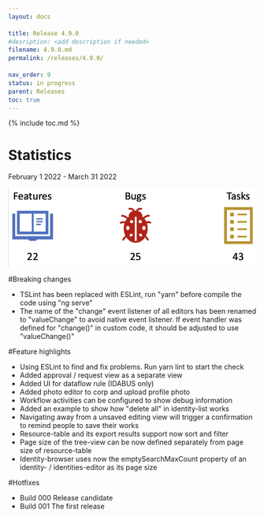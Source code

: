 ```yaml
---
layout: docs

title: Release 4.9.0
#desription: <add description if needed>
filename: 4.9.0.md
permalink: /releases/4.9.0/

nav_order: 9
status: in progress
parent: Releases
toc: true
---
```


{% include toc.md %}


# Statistics

February 1 2022 - March 31 2022

![statistics_4.9.0.png](/img/statistics_4.9.0-c7dd6886-87f7-48d4-a821-0f770593c493.png)

#Breaking changes

- TSLint has been replaced with ESLint, run "yarn" before compile the code using "ng serve"
- The name of the "change" event listener of all editors has been renamed to "valueChange" to avoid native event listener. If event handler was defined for "change()" in custom code, it should be adjusted to use "valueChange()"

#Feature highlights

- Using ESLint to find and fix problems. Run yarn lint to start the check
- Added approval / request view as a separate view
- Added UI for dataflow rule (IDABUS only)
- Added photo editor to corp and upload profile photo
- Workflow activities can be configured to show debug information
- Added an example to show how "delete all" in identity-list works
- Navigating away from a unsaved editing view will trigger a confirmation to remind people to save their works
- Resource-table and its export results support now sort and filter
- Page size of the tree-view can be now defined separately from page size of resource-table
- Identity-browser uses now the emptySearchMaxCount property of an identity- / identities-editor as its page size

#Hotfixes

- Build 000
Release candidate
- Build 001
The first release
